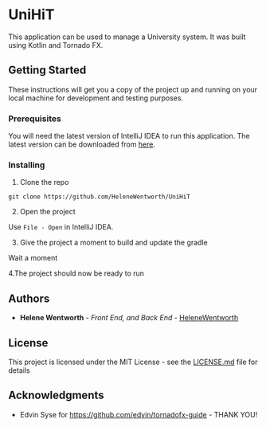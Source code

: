# UniHiT

This application can be used to manage a University system. It was built using Kotlin and Tornado FX.

## Getting Started

These instructions will get you a copy of the project up and running on your local machine for development and testing purposes.

### Prerequisites

You will need the latest version of IntelliJ IDEA to run this application. The latest version can be downloaded from [here](https://www.jetbrains.com/idea/download).

<!--A step by step series of examples that tell you how to get a development env running-->
### Installing

1. Clone the repo
```
git clone https://github.com/HeleneWentworth/UniHiT
```
2. Open the project

Use `File - Open` in IntelliJ IDEA.

3. Give the project a moment to build and update the gradle

Wait a moment

4.The project should now be ready to run

## Authors

* **Helene Wentworth** - *Front End, and Back End* - [HeleneWentworth](https://github.com/HeleneWentworth)

## License

This project is licensed under the MIT License - see the [LICENSE.md](LICENSE.md) file for details

## Acknowledgments

* Edvin Syse for https://github.com/edvin/tornadofx-guide - THANK YOU!
